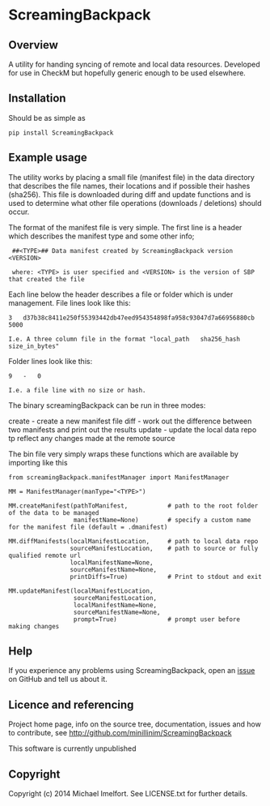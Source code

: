 # ScreamingBackpack

## Overview

A utility for handing syncing of remote and local data resources. Developed for use in CheckM but hopefully generic enough to be used elsewhere.

## Installation

Should be as simple as

    pip install ScreamingBackpack

## Example usage

The utility works by placing a small file (manifest file) in the data directory that describes the file names, their locations and if possible their hashes (sha256).
This file is downloaded during diff and update functions and is used to determine what other file operations (downloads / deletions) should occur.

The format of the manifest file is very simple. The first line is a header which describes the manifest type and some other info;

     ##<TYPE>## Data manifest created by ScreamingBackpack version <VERSION>

     where: <TYPE> is user specified and <VERSION> is the version of SBP that created the file

Each line below the header describes a file or folder which is under management. File lines look like this:

    3   d37b38c8411e250f55393442db47eed954354898fa958c93047d7a66956880cb    5000

    I.e. A three column file in the format "local_path   sha256_hash    size_in_bytes"

Folder lines look like this:

    9   -   0

    I.e. a file line with no size or hash.

The binary screamingBackpack can be run in three modes:

  create        - create a new manifest file
  diff          - work out the difference between two manifests and print out the results
  update        - update the local data repo tp reflect any changes made at the remote source

The bin file very simply wraps these functions which are available by importing like this

    from screamingBackpack.manifestManager import ManifestManager

    MM = ManifestManager(manType="<TYPE>")

    MM.createManifest(pathToManifest,           # path to the root folder of the data to be managed
                      manifestName=None)        # specify a custom name for the manifest file (default = .dmanifest)

    MM.diffManifests(localManifestLocation,     # path to local data repo
                     sourceManifestLocation,    # path to source or fully qualified remote url
                     localManifestName=None,
                     sourceManifestName=None,
                     printDiffs=True)           # Print to stdout and exit

    MM.updateManifest(localManifestLocation,
                      sourceManifestLocation,
                      localManifestName=None,
                      sourceManifestName=None,
                      prompt=True)              # prompt user before making changes

## Help

If you experience any problems using ScreamingBackpack, open an [issue](https://github.com/minillinim/ScreamingBackpack/issues) on GitHub and tell us about it.

## Licence and referencing

Project home page, info on the source tree, documentation, issues and how to contribute, see http://github.com/minillinim/ScreamingBackpack

This software is currently unpublished

## Copyright

Copyright (c) 2014 Michael Imelfort. See LICENSE.txt for further details.

